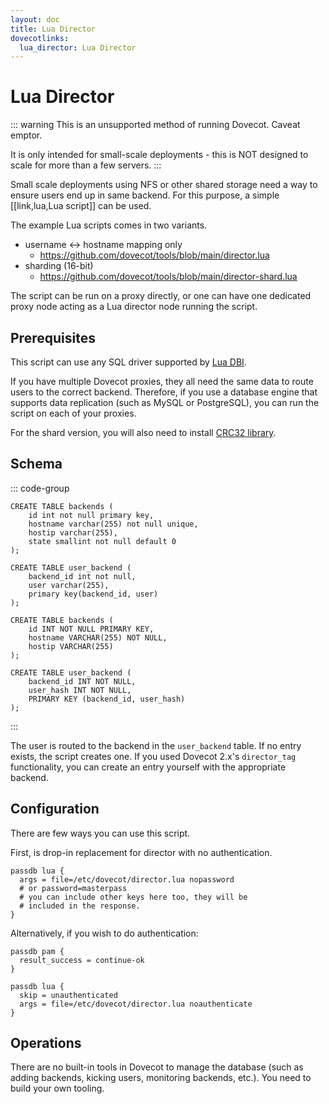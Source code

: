```yaml
---
layout: doc
title: Lua Director
dovecotlinks:
  lua_director: Lua Director
---
```


# Lua Director

::: warning
This is an unsupported method of running Dovecot. Caveat emptor.

It is only intended for small-scale deployments - this is NOT designed to
scale for more than a few servers.
:::

Small scale deployments using NFS or other shared storage need a way to
ensure users end up in same backend. For this purpose, a simple
[[link,lua,Lua script]] can be used.

The example Lua scripts comes in two variants.

* username &lt;-&gt; hostname mapping only
  * https://github.com/dovecot/tools/blob/main/director.lua
* sharding (16-bit)
  * https://github.com/dovecot/tools/blob/main/director-shard.lua

The script can be run on a proxy directly, or one can have one dedicated
proxy node acting as a Lua director node running the script.

## Prerequisites

This script can use any SQL driver supported by
[Lua DBI](https://github.com/mwild1/luadbi).

If you have multiple Dovecot proxies, they all need the same data to route
users to the correct backend. Therefore, if you use a database engine
that supports data replication (such as MySQL or PostgreSQL), you can run
the script on each of your proxies.

For the shard version, you will also need to install
[CRC32 library](https://github.com/hjelmeland/luacrc32).

## Schema

::: code-group
```sql[username to hostname schema]
CREATE TABLE backends (
    id int not null primary key,
    hostname varchar(255) not null unique,
    hostip varchar(255),
    state smallint not null default 0
);

CREATE TABLE user_backend (
    backend_id int not null,
    user varchar(255),
    primary key(backend_id, user)
);
```

```sql[sharding schema]
CREATE TABLE backends (
    id INT NOT NULL PRIMARY KEY,
    hostname VARCHAR(255) NOT NULL,
    hostip VARCHAR(255)
);

CREATE TABLE user_backend (
    backend_id INT NOT NULL,
    user_hash INT NOT NULL,
    PRIMARY KEY (backend_id, user_hash)
);
```
:::

The user is routed to the backend in the `user_backend` table. If no entry
exists, the script creates one. If you used Dovecot 2.x's `director_tag`
functionality, you can create an entry yourself with the appropriate backend.

## Configuration

There are few ways you can use this script.

First, is drop-in replacement for director with no authentication.

```[dovecot.conf]
passdb lua {
  args = file=/etc/dovecot/director.lua nopassword
  # or password=masterpass
  # you can include other keys here too, they will be
  # included in the response.
}
```

Alternatively, if you wish to do authentication:

```[dovecot.conf]
passdb pam {
  result_success = continue-ok
}

passdb lua {
  skip = unauthenticated
  args = file=/etc/dovecot/director.lua noauthenticate
}
```

## Operations

There are no built-in tools in Dovecot to manage the database (such as
adding backends, kicking users, monitoring backends, etc.). You need to
build your own tooling.
